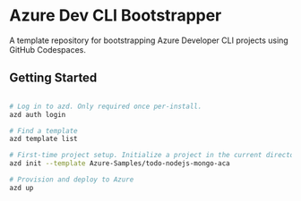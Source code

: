# Azure Dev CLI Bootstrapper

A template repository for bootstrapping Azure Developer CLI projects using GitHub Codespaces.

## Getting Started

```bash

# Log in to azd. Only required once per-install.
azd auth login

# Find a template
azd template list

# First-time project setup. Initialize a project in the current directory, using this template. 
azd init --template Azure-Samples/todo-nodejs-mongo-aca

# Provision and deploy to Azure
azd up

```